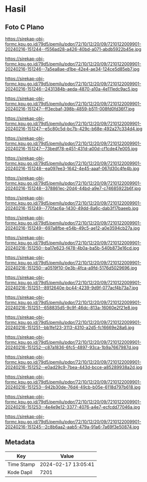 # Hasil

## Foto C Plano

https://sirekap-obj-formc.kpu.go.id/79d5/pemilu/pdpr/72/10/12/20/09/7210122009901-20240216-151244--f556ad28-a426-40bd-a071-abdb5922b45e.jpg

https://sirekap-obj-formc.kpu.go.id/79d5/pemilu/pdpr/72/10/12/20/09/7210122009901-20240216-151246--7a5ea8ae-d1be-42e4-ae34-124ce5d85eb7.jpg

https://sirekap-obj-formc.kpu.go.id/79d5/pemilu/pdpr/72/10/12/20/09/7210122009901-20240216-151246--2431384b-aeda-4870-a10a-4e111edc9ac5.jpg

https://sirekap-obj-formc.kpu.go.id/79d5/pemilu/pdpr/72/10/12/20/09/7210122009901-20240216-151247--ff3ecbaf-398b-4859-b511-008fd0fd36f7.jpg

https://sirekap-obj-formc.kpu.go.id/79d5/pemilu/pdpr/72/10/12/20/09/7210122009901-20240216-151247--e5c80c5d-bc7b-429c-b68e-492a27c334d4.jpg

https://sirekap-obj-formc.kpu.go.id/79d5/pemilu/pdpr/72/10/12/20/09/7210122009901-20240216-151247--73bedf78-e451-431d-a00d-cf1cde47e005.jpg

https://sirekap-obj-formc.kpu.go.id/79d5/pemilu/pdpr/72/10/12/20/09/7210122009901-20240216-151248--ea097ee3-1642-4e45-aaaf-067d30c4fe4b.jpg

https://sirekap-obj-formc.kpu.go.id/79d5/pemilu/pdpr/72/10/12/20/09/7210122009901-20240216-151248--378861ec-20d4-44bd-a9e7-c74685922b6f.jpg

https://sirekap-obj-formc.kpu.go.id/79d5/pemilu/pdpr/72/10/12/20/09/7210122009901-20240216-151249--770fac6a-1430-49dd-8a6c-dab3f17baeeb.jpg

https://sirekap-obj-formc.kpu.go.id/79d5/pemilu/pdpr/72/10/12/20/09/7210122009901-20240216-151249--697a8fbe-e54b-49c5-ae12-a0e3594cb27a.jpg

https://sirekap-obj-formc.kpu.go.id/79d5/pemilu/pdpr/72/10/12/20/09/7210122009901-20240216-151250--ba17e623-f478-4b0a-ba5b-540b873e16cd.jpg

https://sirekap-obj-formc.kpu.go.id/79d5/pemilu/pdpr/72/10/12/20/09/7210122009901-20240216-151250--a0519f10-0e3b-4fca-a9fd-5176d5029696.jpg

https://sirekap-obj-formc.kpu.go.id/79d5/pemilu/pdpr/72/10/12/20/09/7210122009901-20240216-151251--8912640e-bc44-4239-9d9f-077acf4b73a7.jpg

https://sirekap-obj-formc.kpu.go.id/79d5/pemilu/pdpr/72/10/12/20/09/7210122009901-20240216-151251--658835d5-9c9f-46dc-813a-16060e2f21e8.jpg

https://sirekap-obj-formc.kpu.go.id/79d5/pemilu/pdpr/72/10/12/20/09/7210122009901-20240216-151251--bb1fe123-3113-4310-a2d5-fc16669e28a6.jpg

https://sirekap-obj-formc.kpu.go.id/79d5/pemilu/pdpr/72/10/12/20/09/7210122009901-20240216-151252--c87a1836-6fc5-4897-93ca-1b9a7667987d.jpg

https://sirekap-obj-formc.kpu.go.id/79d5/pemilu/pdpr/72/10/12/20/09/7210122009901-20240216-151252--e0ad29c9-7bea-443d-bcce-a85289938a2d.jpg

https://sirekap-obj-formc.kpu.go.id/79d5/pemilu/pdpr/72/10/12/20/09/7210122009901-20240216-151253--942b30de-76d4-49cb-b05e-6118d797b618.jpg

https://sirekap-obj-formc.kpu.go.id/79d5/pemilu/pdpr/72/10/12/20/09/7210122009901-20240216-151253--4e4e9e12-3377-4076-a4e7-ecfcdd77046a.jpg

https://sirekap-obj-formc.kpu.go.id/79d5/pemilu/pdpr/72/10/12/20/09/7210122009901-20240216-151245--2c8b6aa2-aab5-479a-91a6-7a69f3e50874.jpg


## Metadata

| Key        | Value               |
| ---------- | ------------------- |
| Time Stamp | 2024-02-17 13:05:41 |
| Kode Dapil | 7201                |



